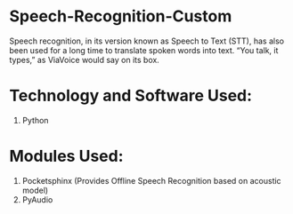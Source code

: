 # Speech-Recognition-Custom
Speech recognition, in its version known as Speech to Text (STT), has also been used for a long time to translate spoken words into text. “You talk, it types,” as ViaVoice would say on its box.

# Technology and Software Used:
1) Python
# Modules Used:
1) Pocketsphinx (Provides Offline Speech Recognition based on acoustic model)
2) PyAudio
